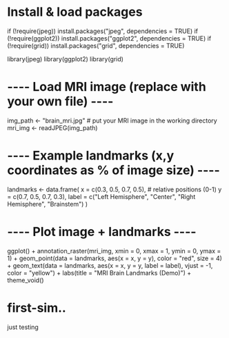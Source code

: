 # Install & load packages
if (!require(jpeg)) install.packages("jpeg", dependencies = TRUE)
if (!require(ggplot2)) install.packages("ggplot2", dependencies = TRUE)
if (!require(grid)) install.packages("grid", dependencies = TRUE)

library(jpeg)
library(ggplot2)
library(grid)

# ---- Load MRI image (replace with your own file) ----
img_path <- "brain_mri.jpg"   # put your MRI image in the working directory
mri_img <- readJPEG(img_path)

# ---- Example landmarks (x,y coordinates as % of image size) ----
landmarks <- data.frame(
  x = c(0.3, 0.5, 0.7, 0.5),   # relative positions (0-1)
  y = c(0.7, 0.5, 0.7, 0.3),
  label = c("Left Hemisphere", "Center", "Right Hemisphere", "Brainstem")
)

# ---- Plot image + landmarks ----
ggplot() +
  annotation_raster(mri_img, xmin = 0, xmax = 1, ymin = 0, ymax = 1) +
  geom_point(data = landmarks, aes(x = x, y = y), color = "red", size = 4) +
  geom_text(data = landmarks, aes(x = x, y = y, label = label), vjust = -1, color = "yellow") +
  labs(title = "MRI Brain Landmarks (Demo)") +
  theme_void()

# first-sim..
just testing
